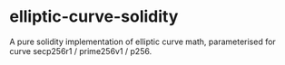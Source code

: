 # elliptic-curve-solidity
A pure solidity implementation of elliptic curve math, parameterised for curve secp256r1 / prime256v1 / p256.
